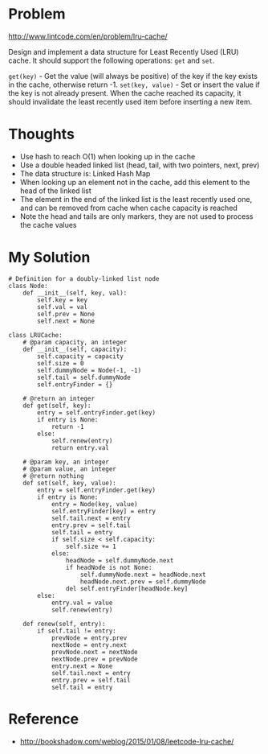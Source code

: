 # Problem

http://www.lintcode.com/en/problem/lru-cache/

Design and implement a data structure for Least Recently Used (LRU) cache. It should support the following operations: ```get``` and ```set```.

```get(key)``` - Get the value (will always be positive) of the key if the key exists in the cache, otherwise return -1.
```set(key, value)``` - Set or insert the value if the key is not already present. When the cache reached its capacity, it should invalidate the least recently used item before inserting a new item.

# Thoughts

- Use hash to reach O(1) when looking up in the cache
- Use a double headed linked list (head, tail, with two pointers, next, prev)
- The data structure is: Linked Hash Map
- When looking up an element not in the cache, add this element to the head of the linked list
- The element in the end of the linked list is the least recently used one, and can be removed from cache when cache capacity is reached
- Note the head and tails are only markers, they are not used to process the cache values

# My Solution

```
# Definition for a doubly-linked list node
class Node:
    def __init__(self, key, val):
        self.key = key
        self.val = val
        self.prev = None
        self.next = None

class LRUCache:
    # @param capacity, an integer
    def __init__(self, capacity):
        self.capacity = capacity
        self.size = 0
        self.dummyNode = Node(-1, -1)
        self.tail = self.dummyNode
        self.entryFinder = {}

    # @return an integer
    def get(self, key):
        entry = self.entryFinder.get(key)
        if entry is None:
            return -1
        else:
            self.renew(entry)
            return entry.val

    # @param key, an integer
    # @param value, an integer
    # @return nothing
    def set(self, key, value):
        entry = self.entryFinder.get(key)
        if entry is None:
            entry = Node(key, value)
            self.entryFinder[key] = entry
            self.tail.next = entry
            entry.prev = self.tail
            self.tail = entry
            if self.size < self.capacity:
                self.size += 1
            else:
                headNode = self.dummyNode.next
                if headNode is not None:
                    self.dummyNode.next = headNode.next
                    headNode.next.prev = self.dummyNode
                del self.entryFinder[headNode.key]
        else:
            entry.val = value
            self.renew(entry)
    
    def renew(self, entry):
        if self.tail != entry:
            prevNode = entry.prev
            nextNode = entry.next
            prevNode.next = nextNode
            nextNode.prev = prevNode
            entry.next = None
            self.tail.next = entry
            entry.prev = self.tail
            self.tail = entry
```

# Reference 

- http://bookshadow.com/weblog/2015/01/08/leetcode-lru-cache/





